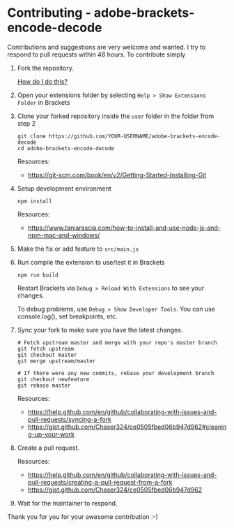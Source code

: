 Contributing - adobe-brackets-encode-decode
=======

Contributions and suggestions are very welcome and wanted. I try to respond to pull requests within 48 hours. To contribute simply

1. Fork the repository.

	[How do I do this?](https://help.github.com/en/github/getting-started-with-github/fork-a-repo#fork-an-example-repository)

2. Open your extensions folder by selecting `Help > Show Extensions Folder` in Brackets

3. Clone your forked repository inside the `user` folder in the folder from step 2
	```
	git clone https://github.com/YOUR-USERNAME/adobe-brackets-encode-decode
	cd adobe-brackets-encode-decode
	```
	Resources:
	* https://git-scm.com/book/en/v2/Getting-Started-Installing-Git
	
4. Setup development environment
	```
	npm install
	```
	Resources:
	* https://www.taniarascia.com/how-to-install-and-use-node-js-and-npm-mac-and-windows/
	

3. Make the fix or add feature to ```src/main.js```

5. Run compile the extension to use/test it in Brackets

	```
	npm run build
	```
 	Restart Brackets via `Debug > Reload With Extensions` to see your changes.

	To debug problems, use `Debug > Show Developer Tools`. You can use console.log(), set breakpoints, etc.

6. Sync your fork to make sure you have the latest changes.
 	
	```
	# Fetch upstream master and merge with your repo's master branch
	git fetch upstream
	git checkout master
	git merge upstream/master

	# If there were any new commits, rebase your development branch
	git checkout newfeature
	git rebase master
	```
	Resources:
	* https://help.github.com/en/github/collaborating-with-issues-and-pull-requests/syncing-a-fork
	* https://gist.github.com/Chaser324/ce0505fbed06b947d962#cleaning-up-your-work
7. Create a pull request.

	Resources:
	* https://help.github.com/en/github/collaborating-with-issues-and-pull-requests/creating-a-pull-request-from-a-fork
	* https://gist.github.com/Chaser324/ce0505fbed06b947d962
	
8. Wait for the maintainer to respond. 

Thank you for you for your awesome contribution :-)
